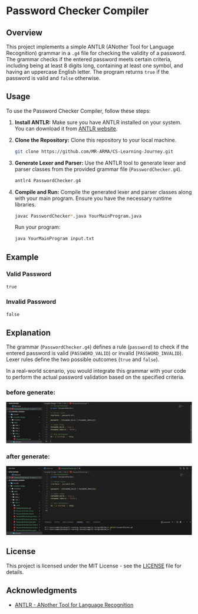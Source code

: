 # Password Checker Compiler

## Overview

This project implements a simple ANTLR (ANother Tool for Language Recognition) grammar in a `.g4` file for checking the validity of a password. The grammar checks if the entered password meets certain criteria, including being at least 8 digits long, containing at least one symbol, and having an uppercase English letter. The program returns `true` if the password is valid and `false` otherwise.

## Usage

To use the Password Checker Compiler, follow these steps:

1. **Install ANTLR:**
   Make sure you have ANTLR installed on your system. You can download it from [ANTLR website](https://www.antlr.org/).

2. **Clone the Repository:**
   Clone this repository to your local machine.

   ```bash
   git clone https://github.com/MR-ARMA/CS-Learning-Journey.git
   ```

3. **Generate Lexer and Parser:**
   Use the ANTLR tool to generate lexer and parser classes from the provided grammar file (`PasswordChecker.g4`).

   ```bash
   antlr4 PasswordChecker.g4
   ```

4. **Compile and Run:**
   Compile the generated lexer and parser classes along with your main program. Ensure you have the necessary runtime libraries.

   ```bash
   javac PasswordChecker*.java YourMainProgram.java
   ```

   Run your program:

   ```bash
   java YourMainProgram input.txt
   ```

## Example

### Valid Password

```
true
```

### Invalid Password

```
false
```

## Explanation

The grammar (`PasswordChecker.g4`) defines a rule (`password`) to check if the entered password is valid (`PASSWORD_VALID`) or invalid (`PASSWORD_INVALID`). Lexer rules define the two possible outcomes (`true` and `false`).

In a real-world scenario, you would integrate this grammar with your code to perform the actual password validation based on the specified criteria.



### before generate:
![pic](../pictures/before_generate_HW_4.JPG)


### after generate:
![pic](../pictures/after_generate_HW_4.JPG)



## License

This project is licensed under the MIT License - see the [LICENSE](LICENSE) file for details.

## Acknowledgments

- [ANTLR - ANother Tool for Language Recognition](https://www.antlr.org/)

